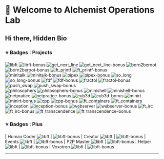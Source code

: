 # 👋 Welcome to Alchemist Operations Lab
## Hi there, Hidden Bio 



### ⭐ Badges : Projects

![libft](./badges/libfte.png)
![libft-bonus](./badges/libftm.png)
![get_next_line](./badges/get_next_linee.png)
![get_next_line-bonus](./badges/get_next_linem.png)
![born2beroot](./badges/born2beroote.png)
![born2beroot-bonus](./badges/born2berootm.png)
![ft_printf](./badges/ft_printfe.png)
![ft_printf-bonus](./badges/ft_printfm.png)  
![minitalk](./badges/minitalke.png)
![minitalk-bonus](./badges/minitalkm.png)
![pipex](./badges/pipexe.png)
![pipex-bonus](./badges/pipexm.png)
![so_long](./badges/so_longe.png)
![so_long-bonus](./badges/so_longm.png)
![fdf](./badges/fdfe.png)
![fdf-bonus](./badges/fdfm.png)
![fractol](./badges/fract-ole.png)
![fractol-bonus](./badges/fract-olm.png)
![push_swap](./badges/push_swape.png)
![push_swap-bonus](./badges/push_swapm.png)  
![philosophers](./badges/philosopherse.png)
![philosophers-bonus](./badges/philosophersm.png)
![minishell](./badges/minishelle.png)
![minishell-bonus](./badges/minishellm.png)  
![netpratice](./badges/netpracticee.png)
![netpratice-bonus](./badges/netpracticem.png)
![cub3d](./badges/cub3de.png)
![cub3d-bonus](./badges/cub3dm.png)
![minirt](./badges/minirte.png)
![minirt-bonus](./badges/minirtm.png)
![cpp](./badges/cppe.png)
![cpp-bonus](./badges/cppm.png)
![ft_containers](./badges/ft_containerse.png)
![ft_containers](./badges/ft_containersm.png)
![inception](./badges/inceptione.png)
![inception-bonus](./badges/inceptionm.png)
![webserver](./badges/webserve.png)
![webserver-bonus](./badges/webservm.png)
![ft_irc](./badges/ft_irce.png)
![ft_irc-bonus](./badges/ft_ircm.png)
![ft_transcendence](./badges/ft_transcendencee.png)
![ft_transcendence-bonus](./badges/ft_transcendencem.png)


### ⭐ Badges : Plus

| Human Coder ![libft](./badges/common_coren.png) | ![libft-bonus](./badges/common_coree.png)
| Creator ![libft](./badges/entrepreneure.png)    | ![libft-bonus](./badges/entrepreneurm.png)
| Events ![libft](./badges/eventse.png)           | ![libft-bonus](./badges/eventsm.png)
| P2P Master ![libft](./badges/evaluatione.png)   | ![libft-bonus](./badges/evaluationm.png)
| Helper ![libft](./badges/volunteere.png)        | ![libft-bonus](./badges/volunteerm.png)
| Voxotron ![libft](./badges/voxotrone.png)       | ![libft-bonus](./badges/voxotronm.png)

---
